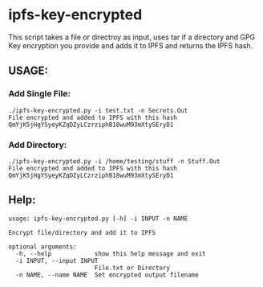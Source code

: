 # ipfs-key-encrypted

This script takes a file or directroy as input, uses tar if a directory and GPG Key encryption you provide and adds it to IPFS and returns the IPFS hash. 

## USAGE:
### Add Single File:
```
./ipfs-key-encrypted.py -i test.txt -n Secrets.Out
File encrypted and added to IPFS with this hash QmYjK5jHgYSyeyKZqDZyLCzrziphB18wuM93mXtySEryD1
```
### Add Directory:
```
./ipfs-key-encrypted.py -i /home/testing/stuff -n Stuff.Out
File encrypted and added to IPFS with this hash QmYjK5jHgYSyeyKZqDZyLCzrziphB18wuM93mXtySEryD1
```

## Help:
```
usage: ipfs-key-encrypted.py [-h] -i INPUT -n NAME

Encrypt file/directory and add it to IPFS

optional arguments:
  -h, --help            show this help message and exit
  -i INPUT, --input INPUT
                        File.txt or Directory
  -n NAME, --name NAME  Set encrypted output filename
```
